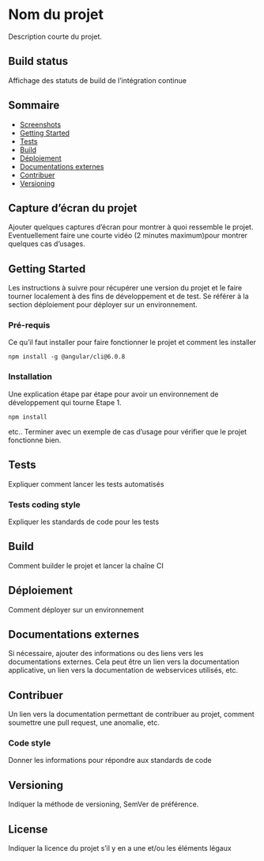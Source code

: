# Nom du projet

Description courte du projet.

## Build status

Affichage des statuts de build de l’intégration continue 

## Sommaire

* [Screenshots](#Capture-décran-du-projet)
* [Getting Started](#Getting-Started)
* [Tests](#Tests)
* [Build](#Build)
* [Déploiement](#Déploiement)
* [Documentations externes](#Documentations-externes)
* [Contribuer](#Contribuer)
* [Versioning](#Versioning)

## Capture d’écran du projet

Ajouter quelques captures d’écran pour montrer à quoi ressemble le projet. Eventuellement faire une courte vidéo (2 minutes maximum)pour montrer quelques cas d’usages.

## Getting Started

Les instructions à suivre pour récupérer une version du projet et le faire tourner localement à des fins de développement et de test. Se référer à la section déploiement pour déployer sur un environnement. 

### Pré-requis

Ce qu’il faut installer pour faire fonctionner le projet et comment les installer
```
npm install -g @angular/cli@6.0.8
```
### Installation

Une explication étape par étape pour avoir un environnement de développement qui tourne
Etape 1. 
```
npm install
```
etc..
Terminer avec un exemple de cas d’usage pour vérifier que le projet fonctionne bien.

## Tests

Expliquer comment lancer les tests automatisés

### Tests coding style

Expliquer les standards de code pour les tests

## Build

Comment builder le projet et lancer la chaîne CI

## Déploiement

Comment déployer sur un environnement

## Documentations externes

Si nécessaire, ajouter des informations ou des liens vers les documentations externes. Cela peut être un lien vers la documentation applicative, un lien vers la documentation de webservices utilisés, etc.

## Contribuer

Un lien vers la documentation permettant de contribuer au projet, comment soumettre une pull request, une anomalie, etc.

### Code style

Donner les informations pour répondre aux standards de code

## Versioning

Indiquer la méthode de versioning, SemVer de préférence. 

## License

Indiquer la licence du projet s’il y en a une et/ou les éléments légaux



